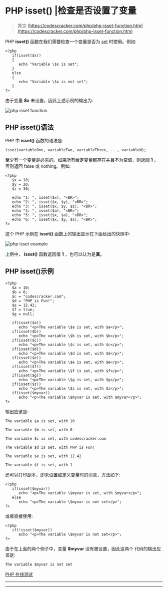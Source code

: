 # PHP isset() |检查是否设置了变量

> 原文:[https://codescracker.com/php/php-isset-function.htm](https://codescracker.com/php/php-isset-function.htm)

PHP **isset()** 函数在我们需要检查一个变量是否为 [set](/php/php-variables.htm) 时使用。例如:

```
<?php
   if(isset($x))
   {
      echo "Variable \$x is set";
   }
   else
   {
      echo "Variable \$x is not set";
   }
?>
```

由于变量 **$x** 未设置，因此上述示例的输出为:

![php isset function](../Images/b9b77257e739f46cc192c0965af8e932.png)

## PHP isset()语法

PHP 中 **isset()** 函数的语法是:

```
isset(variableOne, variableTwo, variableThree, ..., variableN);
```

至少有一个变量是<u>必需的</u>。如果所有给定变量都存在并且不为空值，则返回 **1** 。 否则返回 false 或 nothing。例如:

```
<?php
   $x = 10;
   $y = 20;
   $z = 30;

   echo "1: ", isset($x), "<BR>";
   echo "2: ", isset($x, $y), "<BR>";
   echo "3: ", isset($x, $y, $z), "<BR>";
   echo "4: ", isset($a), "<BR>";
   echo "5: ", isset($x, $a), "<BR>";
   echo "6: ", isset($x, $y, $s), "<BR>";
?>
```

这个 PHP 示例在 **isset()** 函数上的输出显示在下面给出的快照中:

![php isset example](../Images/bbfde27b0e1d70a60f70634c6a1a26f7.png)

上例中， **isset()** 函数返回值 **1** ，也可以认为是**真**。

## PHP isset()示例

```
<?php
   $a = 10;
   $b = 0;
   $c = "codescracker.com";
   $d = "PHP is Fun!";
   $e = 12.42;
   $f = true;
   $g = null;

   if(isset($a))
      echo "<p>The variable \$a is set, with $a</p>";
   if(isset($b))
      echo "<p>The variable \$b is set, with $b</p>";
   if(isset($c))
      echo "<p>The variable \$c is set, with $c</p>";
   if(isset($d))
      echo "<p>The variable \$d is set, with $d</p>";
   if(isset($e))
      echo "<p>The variable \$e is set, with $e</p>";
   if(isset($f))
      echo "<p>The variable \$f is set, with $f</p>";
   if(isset($g))
      echo "<p>The variable \$g is set, with $g</p>";
   if(isset($z))
      echo "<p>The variable \$z is set, with $z</p>";
   if(isset($myvar))
      echo "<p>The variable \$myvar is set, with $myvar</p>";
?>
```

输出应该是:

```
The variable $a is set, with 10

The variable $b is set, with 0

The variable $c is set, with codescracker.com

The variable $d is set, with PHP is Fun!

The variable $e is set, with 12.42

The variable $f is set, with 1
```

还可以打印副本，即未设置或定义变量时的消息，方法如下:

```
<?php
   if(isset($myvar))
      echo "<p>The variable \$myvar is set, with $myvar</p>";
   else
      echo "<p>The variable \$myvar is not set</p>";
?>
```

或者直接使用:

```
<?php
   if(!isset($myvar))
      echo "<p>The variable \$myvar is not set</p>";
?>
```

由于在上面的两个例子中，变量 **$myvar** 没有被设置，因此这两个 代码的输出应该是:

```
The variable $myvar is not set
```

[PHP 在线测试](/exam/showtest.php?subid=8)

* * *

* * *